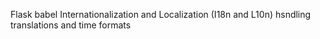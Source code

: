 Flask babel
Internationalization and Localization (I18n and L10n)
hsndling translations and time formats
